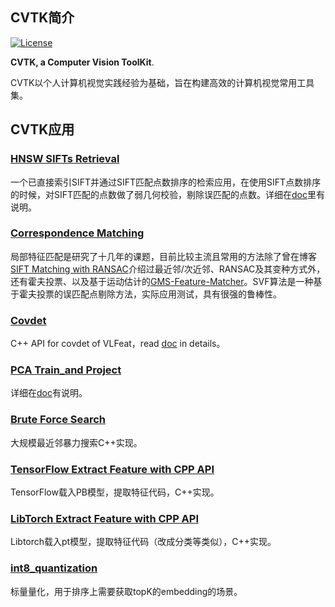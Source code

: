 ## CVTK简介

[![License](https://img.shields.io/badge/license-BSD-blue.svg)](../LICENSE)

**CVTK, a Computer Vision ToolKit**. 

CVTK以个人计算机视觉实践经验为基础，旨在构建高效的计算机视觉常用工具集。

## CVTK应用

### [**HNSW SIFTs Retrieval**](https://github.com/willard-yuan/cvtk/tree/master/hnsw_sifts_retrieval)

一个已直接索引SIFT并通过SIFT匹配点数排序的检索应用，在使用SIFT点数排序的时候，对SIFT匹配的点数做了弱几何校验，剔除误匹配的点数。详细在[doc](https://github.com/willard-yuan/cvtk/tree/master/hnsw_sifts_retrieval)里有说明。

### [**Correspondence Matching**](https://github.com/willard-yuan/cvtk/tree/master/correspondence_matching)

局部特征匹配是研究了十几年的课题，目前比较主流且常用的方法除了曾在博客[SIFT Matching with RANSAC](http://yongyuan.name/blog/SIFT(ASIFT)-Matching-with-RANSAC.html)介绍过最近邻/次近邻、RANSAC及其变种方式外，还有霍夫投票、以及基于运动估计的[GMS-Feature-Matcher](https://github.com/JiawangBian/GMS-Feature-Matcher)。SVF算法是一种基于霍夫投票的误匹配点剔除方法，实际应用测试，具有很强的鲁棒性。

### [**Covdet**](https://github.com/willard-yuan/cvtk/tree/master/covdet)

C++ API for covdet of VLFeat，read [doc](https://github.com/willard-yuan/cvtk/tree/master/covdet) in details。

### [**PCA Train_and Project**](https://github.com/willard-yuan/cvtk/tree/master/pca_train_project)

详细在[doc](https://github.com/willard-yuan/cvtk/tree/master/pca_train_project)有说明。

### [**Brute Force Search**](https://github.com/willard-yuan/cvtk/tree/master/brute_force_search)

大规模最近邻暴力搜索C++实现。

### [**TensorFlow Extract Feature with CPP API**](https://github.com/willard-yuan/cvtk/tree/master/tf_extract_feat)

TensorFlow载入PB模型，提取特征代码，C++实现。

### [**LibTorch Extract Feature with CPP API**](https://github.com/willard-yuan/cvtk/tree/master/libtorch_extract_feat)

Libtorch载入pt模型，提取特征代码（改成分类等类似），C++实现。

### [**int8_quantization**](https://github.com/willard-yuan/cvtk/tree/master/int8_quant)

标量量化，用于排序上需要获取topK的embedding的场景。
